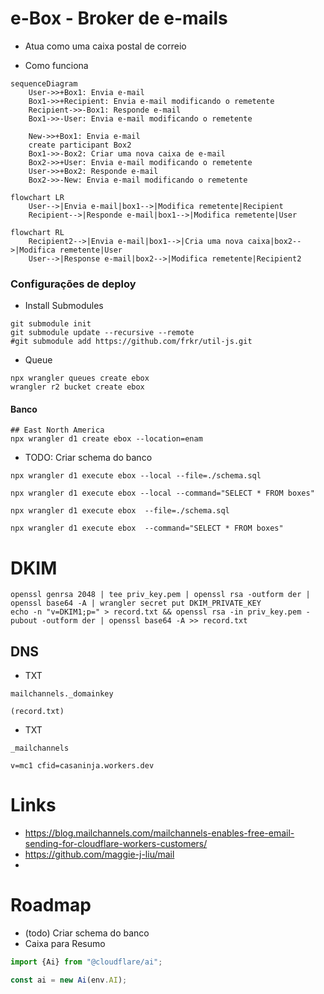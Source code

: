 # e-Box - Broker de e-mails
- Atua como uma caixa postal de correio


- Como funciona
```mermaid
sequenceDiagram
    User->>+Box1: Envia e-mail
    Box1->>+Recipient: Envia e-mail modificando o remetente
    Recipient->>-Box1: Responde e-mail
    Box1->>-User: Envia e-mail modificando o remetente

    New->>+Box1: Envia e-mail
    create participant Box2
    Box1->>-Box2: Criar uma nova caixa de e-mail
    Box2->>+User: Envia e-mail modificando o remetente
    User->>+Box2: Responde e-mail
    Box2->>-New: Envia e-mail modificando o remetente
```
```mermaid
flowchart LR
    User-->|Envia e-mail|box1-->|Modifica remetente|Recipient
    Recipient-->|Responde e-mail|box1-->|Modifica remetente|User
```
```mermaid
flowchart RL
    Recipient2-->|Envia e-mail|box1-->|Cria uma nova caixa|box2-->|Modifica remetente|User
    User-->|Response e-mail|box2-->|Modifica remetente|Recipient2
```

### Configurações de deploy

- Install Submodules

```shell
git submodule init
git submodule update --recursive --remote
#git submodule add https://github.com/frkr/util-js.git
```

- Queue

```shell
npx wrangler queues create ebox
wrangler r2 bucket create ebox
```

#### Banco
```shell
## East North America
npx wrangler d1 create ebox --location=enam
```

- TODO: Criar schema do banco
```shell
npx wrangler d1 execute ebox --local --file=./schema.sql

npx wrangler d1 execute ebox --local --command="SELECT * FROM boxes"
```
```shell
npx wrangler d1 execute ebox  --file=./schema.sql

npx wrangler d1 execute ebox  --command="SELECT * FROM boxes"
```

# DKIM
```shell
openssl genrsa 2048 | tee priv_key.pem | openssl rsa -outform der | openssl base64 -A | wrangler secret put DKIM_PRIVATE_KEY
echo -n "v=DKIM1;p=" > record.txt && openssl rsa -in priv_key.pem -pubout -outform der | openssl base64 -A >> record.txt
```

## DNS
- TXT

```text
mailchannels._domainkey
```
```text
(record.txt)
```

- TXT

```text
_mailchannels
```

```text
v=mc1 cfid=casaninja.workers.dev
```

# Links
- https://blog.mailchannels.com/mailchannels-enables-free-email-sending-for-cloudflare-workers-customers/
- https://github.com/maggie-j-liu/mail
-

# Roadmap
- (todo) Criar schema do banco
- Caixa para Resumo
```typescript
import {Ai} from "@cloudflare/ai";

const ai = new Ai(env.AI);

```
